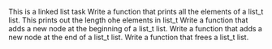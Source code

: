  This is a linked list task 
 Write a function that prints all the elements of a list_t list. 
 This prints out the length ohe elements in list_t 
 Write a function that adds a new node at the beginning of a list_t list. 
 Write a function that adds a new node at the end of a list_t list. 
 Write a function that frees a list_t list. 
